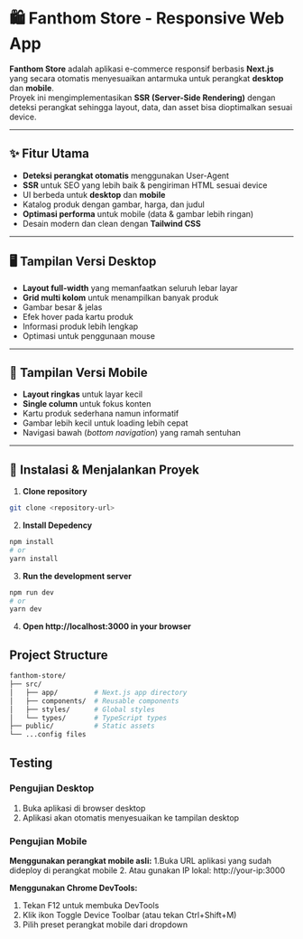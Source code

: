 # 🛍️ Fanthom Store - Responsive Web App

**Fanthom Store** adalah aplikasi e-commerce responsif berbasis **Next.js** yang secara otomatis menyesuaikan antarmuka untuk perangkat **desktop** dan **mobile**.  
Proyek ini mengimplementasikan **SSR (Server-Side Rendering)** dengan deteksi perangkat sehingga layout, data, dan asset bisa dioptimalkan sesuai device.

---

## ✨ Fitur Utama

- **Deteksi perangkat otomatis** menggunakan User-Agent
- **SSR** untuk SEO yang lebih baik & pengiriman HTML sesuai device
- UI berbeda untuk **desktop** dan **mobile**
- Katalog produk dengan gambar, harga, dan judul
- **Optimasi performa** untuk mobile (data & gambar lebih ringan)
- Desain modern dan clean dengan **Tailwind CSS**

---

## 🖥️ Tampilan Versi Desktop

- **Layout full-width** yang memanfaatkan seluruh lebar layar
- **Grid multi kolom** untuk menampilkan banyak produk
- Gambar besar & jelas
- Efek hover pada kartu produk
- Informasi produk lebih lengkap
- Optimasi untuk penggunaan mouse

---

## 📱 Tampilan Versi Mobile

- **Layout ringkas** untuk layar kecil
- **Single column** untuk fokus konten
- Kartu produk sederhana namun informatif
- Gambar lebih kecil untuk loading lebih cepat
- Navigasi bawah (*bottom navigation*) yang ramah sentuhan

---

## 🚀 Instalasi & Menjalankan Proyek

1. **Clone repository**
```bash
git clone <repository-url>
```
2. **Install Depedency**
```bash
npm install
# or
yarn install
```

3. **Run the development server**
```bash
npm run dev
# or
yarn dev
```

4. **Open http://localhost:3000 in your browser**

## Project Structure
```bash
fanthom-store/
├── src/
│   ├── app/         # Next.js app directory
│   ├── components/  # Reusable components
│   ├── styles/      # Global styles
│   └── types/       # TypeScript types
├── public/          # Static assets
└── ...config files
```

## Testing
### Pengujian Desktop
1. Buka aplikasi di browser desktop
2. Aplikasi akan otomatis menyesuaikan ke tampilan desktop

### Pengujian Mobile
**Menggunakan perangkat mobile asli:**
1.Buka URL aplikasi yang sudah dideploy di perangkat mobile
2. Atau gunakan IP lokal: http://your-ip:3000

**Menggunakan Chrome DevTools:**
1. Tekan F12 untuk membuka DevTools
2. Klik ikon Toggle Device Toolbar (atau tekan Ctrl+Shift+M)
3. Pilih preset perangkat mobile dari dropdown
